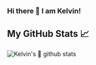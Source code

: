 
### Hi there 👋 I am Kelvin!



## My GitHub Stats &#x1f4c8;

![Kelvin's 👋 github stats](https://github-readme-stats.vercel.app/api?username=kelvinninja1&hide=html&count_private=true&show_icons=true&title_color=ffffff&text_color=c9cacc&icon_color=2bbc8a&bg_color=1d1f21)

<!-- <a href="https://github.com/kelvinninja1/kelvinninja1">
  <img align="center" src="https://github-readme-stats.vercel.app/api?username=kelvinninja1&hide=html&count_private=true&show_icons=true&title_color=ffffff&text_color=c9cacc&icon_color=2bbc8a&bg_color=1d1f21" /> -->
  
 <!-- [![Top Langs](https://github-readme-stats.vercel.app/api/top-langs/?username=kelvinninja1&langs_count=6)](https://github.com/kelvinninja1/kelvinninja1) -->
</a>

